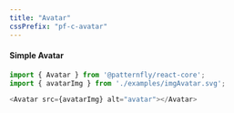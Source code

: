 ```yaml
---
title: "Avatar"
cssPrefix: "pf-c-avatar"
---
```

#### Simple Avatar
```js
import { Avatar } from '@patternfly/react-core';
import { avatarImg } from './examples/imgAvatar.svg';

<Avatar src={avatarImg} alt="avatar"></Avatar>
```